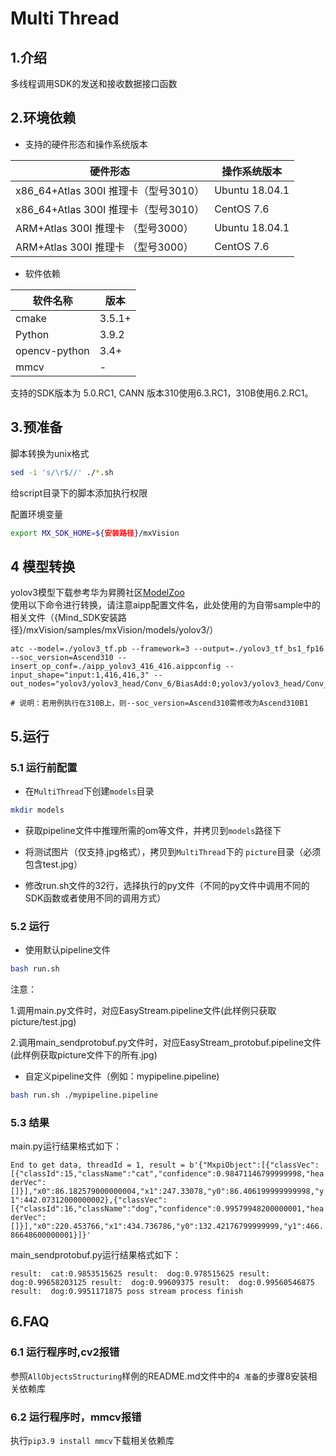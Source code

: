 # Multi Thread

## 1.介绍

多线程调用SDK的发送和接收数据接口函数

## 2.环境依赖

- 支持的硬件形态和操作系统版本

| 硬件形态                             | 操作系统版本   |
| ------------------------------------ | -------------- |
| x86_64+Atlas 300I 推理卡（型号3010） | Ubuntu 18.04.1 |
| x86_64+Atlas 300I 推理卡（型号3010） | CentOS 7.6     |
| ARM+Atlas 300I 推理卡 （型号3000）   | Ubuntu 18.04.1 |
| ARM+Atlas 300I 推理卡 （型号3000）   | CentOS 7.6     |

- 软件依赖

| 软件名称 | 版本   |
| -------- | ------ |
| cmake    | 3.5.1+ |
| Python   | 3.9.2  |
| opencv-python   | 3.4+  |
| mmcv   |  -  |

支持的SDK版本为 5.0.RC1, CANN 版本310使用6.3.RC1，310B使用6.2.RC1。

## 3.预准备

脚本转换为unix格式

```bash
sed -i 's/\r$//' ./*.sh
```
给script目录下的脚本添加执行权限

配置环境变量

```bash
export MX_SDK_HOME=${安装路径}/mxVision
```

## 4 模型转换

yolov3模型下载参考华为昇腾社区[ModelZoo](https://www.hiascend.com/zh/software/modelzoo/detail/1/ba2a4c054a094ef595da288ecbc7d7b4)  
使用以下命令进行转换，请注意aipp配置文件名，此处使用的为自带sample中的相关文件（{Mind_SDK安装路径}/mxVision/samples/mxVision/models/yolov3/）

```
atc --model=./yolov3_tf.pb --framework=3 --output=./yolov3_tf_bs1_fp16 --soc_version=Ascend310 --insert_op_conf=./aipp_yolov3_416_416.aippconfig --input_shape="input:1,416,416,3" --out_nodes="yolov3/yolov3_head/Conv_6/BiasAdd:0;yolov3/yolov3_head/Conv_14/BiasAdd:0;yolov3/yolov3_head/Conv_22/BiasAdd:0"

# 说明：若用例执行在310B上，则--soc_version=Ascend310需修改为Ascend310B1
```


## 5.运行

### 5.1 运行前配置
- 在`MultiThread`下创建`models`目录
```bash
mkdir models
```
- 获取pipeline文件中推理所需的om等文件，并拷贝到`models`路径下

- 将测试图片（仅支持.jpg格式），拷贝到`MultiThread`下的 `picture`目录（必须包含test.jpg）

- 修改run.sh文件的32行，选择执行的py文件（不同的py文件中调用不同的SDK函数或者使用不同的调用方式）

### 5.2 运行

- 使用默认pipeline文件

```bash
bash run.sh
```
注意：

1.调用main.py文件时，对应EasyStream.pipeline文件(此样例只获取picture/test.jpg)

2.调用main_sendprotobuf.py文件时，对应EasyStream_protobuf.pipeline文件(此样例获取picture文件下的所有.jpg)

- 自定义pipeline文件（例如：mypipeline.pipeline)

```bash
bash run.sh ./mypipeline.pipeline
```

### 5.3 结果

main.py运行结果格式如下：

`End to get data, threadId = 1, result = b'{"MxpiObject":[{"classVec":[{"classId":15,"className":"cat","confidence":0.98471146799999998,"headerVec":[]}],"x0":86.182579000000004,"x1":247.33078,"y0":86.406199999999998,"y1":442.07312000000002},{"classVec":[{"classId":16,"className":"dog","confidence":0.99579948200000001,"headerVec":[]}],"x0":220.453766,"x1":434.736786,"y0":132.42176799999999,"y1":466.86648600000001}]}'`

main_sendprotobuf.py运行结果格式如下：

`result:  cat:0.9853515625
 result:  dog:0.978515625
 result:  dog:0.99658203125
 result:  dog:0.99609375
 result:  dog:0.99560546875
 result:  dog:0.9951171875
 poss stream process finish
`

## 6.FAQ

### 6.1 运行程序时,cv2报错 

参照`AllObjectsStructuring`样例的README.md文件中的`4 准备`的步骤8安装相关依赖库

### 6.2 运行程序时，mmcv报错

执行`pip3.9 install mmcv`下载相关依赖库
